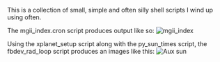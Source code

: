 This is a  collection of small, simple and often silly shell scripts I wind up using often.

The mgii_index.cron script produces output like so:
![mgii_index](https://darkdata.org/ghz/images/docs/mgii_index.png)

Using the xplanet_setup script along with the py_sun_times script, the fbdev_rad_loop script produces an images like this:
![Aux sun](https://darkdata.org/ghz/images/docs/aux_sun_label.png)

